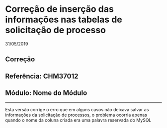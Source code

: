 # Correção de inserção das informações nas tabelas de solicitação de processo
31/05/2019
## Correção
## Referência: CHM37012
## Módulo: Nome do Módulo
***

Esta versão corrige o erro que em alguns casos não deixava salvar as informações da solicitação de processos,  o  problema ocorria apenas quando o nome da coluna criada era uma palavra reservada do MySQL
